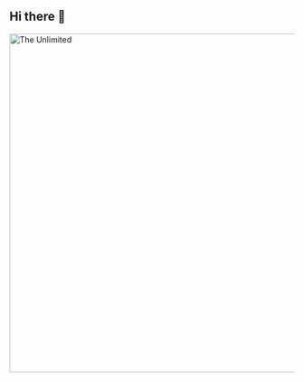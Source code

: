 ## Hi there 👋
<img scr="https://github.com/Padzitto/Padzitto/blob/main/106884440_273325453744735_9025430581639052522_n.jpg" alt="The Unlimited" width="600">

